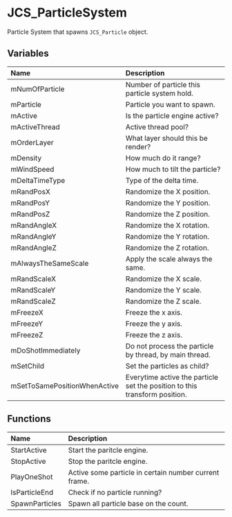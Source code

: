 # JCS_ParticleSystem

Particle System that spawns `JCS_Particle` object.

## Variables

| Name                         | Description                                                                |
|:-----------------------------|:---------------------------------------------------------------------------|
| mNumOfParticle               | Number of particle this particle system hold.                              |
| mParticle                    | Particle you want to spawn.                                                |
| mActive                      | Is the particle engine active?                                             |
| mActiveThread                | Active thread pool?                                                        |
| mOrderLayer                  | What layer should this be render?                                          |
| mDensity                     | How much do it range?                                                      |
| mWindSpeed                   | How much to tilt the particle?                                             |
| mDeltaTimeType               | Type of the delta time.                                                    |
| mRandPosX                    | Randomize the X position.                                                  |
| mRandPosY                    | Randomize the Y position.                                                  |
| mRandPosZ                    | Randomize the Z position.                                                  |
| mRandAngleX                  | Randomize the X rotation.                                                  |
| mRandAngleY                  | Randomize the Y rotation.                                                  |
| mRandAngleZ                  | Randomize the Z rotation.                                                  |
| mAlwaysTheSameScale          | Apply the scale always the same.                                           |
| mRandScaleX                  | Randomize the X scale.                                                     |
| mRandScaleY                  | Randomize the Y scale.                                                     |
| mRandScaleZ                  | Randomize the Z scale.                                                     |
| mFreezeX                     | Freeze the x axis.                                                         |
| mFreezeY                     | Freeze the y axis.                                                         |
| mFreezeZ                     | Freeze the z axis.                                                         |
| mDoShotImmediately           | Do not process the particle by thread, by main thread.                     |
| mSetChild                    | Set the particles as child?                                                |
| mSetToSamePositionWhenActive | Everytime active the particle set the position to this transform position. |

## Functions

| Name           | Description                                           |
|:---------------|:------------------------------------------------------|
| StartActive    | Start the paritcle engine.                            |
| StopActive     | Stop the paritcle engine.                             |
| PlayOneShot    | Active some particle in certain number current frame. |
| IsParticleEnd  | Check if no particle running?                         |
| SpawnParticles | Spawn all particle base on the count.                 |
